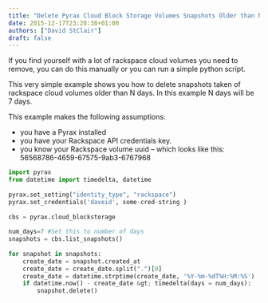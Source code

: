 ```yaml
---
title: "Delete Pyrax Cloud Block Storage Volumes Snapshots Older than N days"
date: 2015-12-17T23:28:38+01:00
authors: ["David StClair"]
draft: false
---
```

If you find yourself with a lot of rackspace cloud volumes you need to remove, you can do this manually or you can run a simple python script.

This very simple example shows you how to delete snapshots taken of rackspace cloud volumes older than N days. In this example N days will be 7 days.

This example makes the following assumptions:
- you have a Pyrax installed
- you have your Rackspace API credentials key.
- you know your Rackspace volume uuid – which looks like this: 56568786-4659-67575-9ab3-6767968

```python {.myclass linenos=table,hl_lines=[8,"15-17"],linenostart=199}
import pyrax
from datetime import timedelta, datetime 
 
pyrax.set_setting("identity_type", "rackspace")
pyrax.set_credentials('daveid', some-cred-string )
 
cbs = pyrax.cloud_blockstorage
 
num_days=7 #Set this to number of days
snapshots = cbs.list_snapshots()
 
for snapshot in snapshots:
    create_date = snapshot.created_at
    create_date = create_date.split(".")[0]
    create_date = datetime.strptime(create_date, '%Y-%m-%dT%H:%M:%S')
    if datetime.now() - create_date &gt; timedelta(days = num_days):
        snapshot.delete()
```
